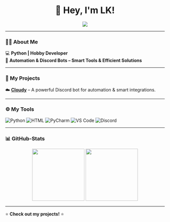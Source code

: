 <h1 align="center">👋 Hey, I'm LK!</h1>

<p align="center">
  <img src="https://readme-typing-svg.herokuapp.com?color=%2336BCF7&center=true&lines=Software+Development+%7C+Python;Automation+%7C+Discord+Bots;Always+Learning+%7C+Optimizing+Code" />
</p>

---

### 👨‍💻 About Me  
💻 **Python | Hobby Developer**  
🔧 **Automation & Discord Bots – Smart Tools & Efficient Solutions**  

---

### :rocket:  My Projects 
:cloud: **[Cloudy](https://deine-website.com)** – A powerful Discord bot for automation & smart integrations.

---

### ⚙️ My Tools  
![Python](https://img.shields.io/badge/Python-3776AB?style=flat&logo=python&logoColor=white)
![HTML](https://img.shields.io/badge/HTML-E34F26?style=flat&logo=html5&logoColor=white)
![PyCharm](https://img.shields.io/badge/PyCharm-000000?style=flat&logo=pycharm&logoColor=white)
![VS Code](https://img.shields.io/badge/VS%20Code-0078D4?style=flat&logo=visualstudiocode&logoColor=white)
![Discord](https://img.shields.io/badge/Discord-5865F2?style=flat&logo=discord&logoColor=white)

---

### 📊 GitHub-Stats  
<p align="center">
  <img src="https://github-readme-stats.vercel.app/api?username=lk1dev&show_icons=true&theme=tokyonight" height="165">
  <img src="https://github-readme-streak-stats.herokuapp.com/?user=lk1dev&theme=tokyonight" height="165">
</p>

---

⭐ **Check out my projects!** ⭐






